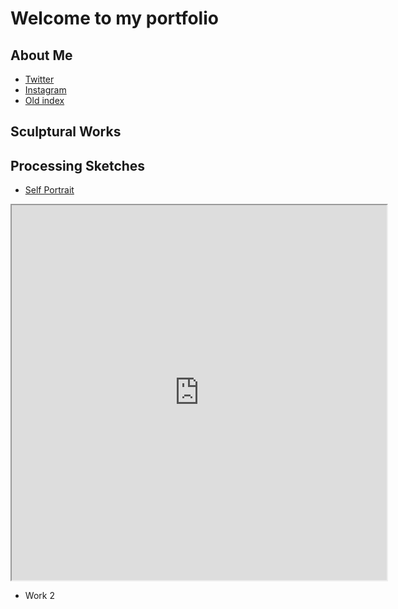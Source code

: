 # Welcome to my portfolio

## About Me
 - [Twitter](https://twitter.com/thingspockydoes)
 - [Instagram](https://www.instagram.com/pockyyyyyy_tnt/)
 - [Old index](./index-demo.html)

## Sculptural Works

## Processing Sketches

 - [Self Portrait](sketch/w1)
 <iframe src="http://127.0.0.1:5500/sketch/w1/" height="600" width="600" title="Self Portrait"></iframe>

 - Work 2
